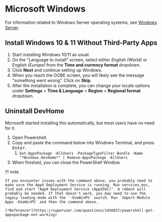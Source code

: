 # Microsoft Windows

For information related to Windows Server operating systems, see [Windows Server](../../servers/windows-server/index.md).

## Install Windows 10 & 11 Without Third-Party Apps

1. Start installing Windows 10/11 as usual.
2. On the "Language to install" screen, select either *English (World)* or *English (Europe)* from the **Time and currency format** dropdown.
3. Click **Next** and continue setting up Windows.
4. When you reach the OOBE screen, you will likely see the message "something went wrong". Click on **Skip**.
5. After the installation is complete, you can change your locale options under **Settings** > **Time & Language** > **Region** > **Regional format** dropdown.

## Uninstall DevHome

Microsoft started installing this automatically, but most users have no need for it.

1. Open Powershell.
2. Copy and paste the command below into Windows Terminal, and press <kbd>Enter</kbd>.
    1. `Get-AppxPackage -AllUsers -PackageTypeFilter Bundle -Name "*Windows.DevHome*" | Remove-AppxPackage -AllUsers`
3. When finished, you can close the PowerShell Window.

!!! note

    If you encounter issues with the command above, you probably need to make sure the AppX Deployment Service is running. Run services.msc, find and start "AppX Deployment Service (AppXSVC)". A reboot will probably be needed. If that doesn't work, you may need to use the legacy loading mode with the `-UseWinPS` switch. Run `Import-Module Appx -UseWinPS` and then the command above.

    [*Reference*](https://superuser.com/questions/1456837/powershell-get-appxpackage-not-working)
